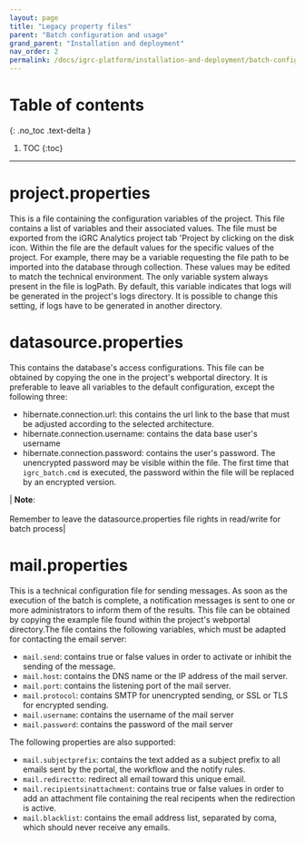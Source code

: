 ```yaml
---
layout: page
title: "Legacy property files"
parent: "Batch configuration and usage"
grand_parent: "Installation and deployment"
nav_order: 2
permalink: /docs/igrc-platform/installation-and-deployment/batch-configuration-and-usage/legacy-poperty-files/
---
```


# Table of contents
{: .no_toc .text-delta }

1. TOC
{:toc}
---

# project.properties  

This is a file containing the configuration variables of the project. This file contains a list of variables and their associated values. The file must be exported from the iGRC Analytics project tab 'Project by clicking on the disk icon. Within the file are the default values for the specific values of the project. For example, there may be a variable requesting the file path to be imported into the database through collection. These values may be edited to match the technical environment. The only variable system always present in the file is logPath. By default, this variable indicates that logs will be generated in the project's logs directory. It is possible to change this setting, if logs have to be generated in another directory.

# datasource.properties  

This contains the database's access configurations. This file can be obtained by copying the one in the project's webportal directory. It is preferable to leave all variables to the default configuration, except the following three:   

- hibernate.connection.url: this contains the url link to the base that must be adjusted according to the selected architecture.
- hibernate.connection.username: contains the data base user's username
- hibernate.connection.password: contains the user's password. The unencrypted password may be visible within the file.
The first time that `igrc_batch.cmd` is executed, the password within the file will be replaced by an encrypted version.

| **Note**: <br><br>  Remember to leave the datasource.properties file rights in read/write for batch process|

# mail.properties

This is a technical configuration file for sending messages. As soon as the execution of the batch is complete, a notification messages is sent to one or more administrators to inform them of the results. This file can be obtained by copying the example file found within the project's webportal directory.The file contains the following variables, which must be adapted for contacting the email server:    

- `mail.send`: contains true or false values in order to activate or inhibit the sending of the message.
- `mail.host`: contains the DNS name or the IP address of the mail server.
- `mail.port`: contains the listening port of the mail server.
- `mail.protocol`: contains SMTP for unencrypted sending, or SSL or TLS for encrypted sending.
- `mail.username`: contains the username of the mail server
- `mail.password`: contains the password of the mail server

The following properties are also supported:
- `mail.subjectprefix`: contains the text added as a subject prefix to all emails sent by the portal, the workflow and the notify rules.
- `mail.redirectto`: redirect all email toward this unique email.
- `mail.recipientsinattachment`: contains true or false values in order to add an attachment file containing the real recipents when the redirection is active.
- `mail.blacklist`: contains the email address list, separated by coma, which should never receive any emails.
